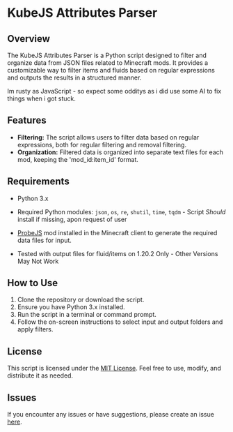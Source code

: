 # KubeJS Attributes Parser

## Overview

The KubeJS Attributes Parser is a Python script designed to filter and organize data from JSON files related to Minecraft mods. It provides a customizable way to filter items and fluids based on regular expressions and outputs the results in a structured manner.

Im rusty as JavaScript - so expect some odditys as i did use some AI to fix things when i got stuck.

## Features

- **Filtering:** The script allows users to filter data based on regular expressions, both for regular filtering and removal filtering.
- **Organization:** Filtered data is organized into separate text files for each mod, keeping the 'mod_id:item_id' format.

## Requirements

- Python 3.x
- Required Python modules: `json`, `os`, `re`, `shutil`, `time`, `tqdm` - Script *Should* install if missing, apon request of user
- [ProbeJS](https://www.curseforge.com/minecraft/mc-mods/probejs) mod installed in the Minecraft client to generate the required data files for input.

- Tested with output files for fluid/items on 1.20.2 Only - Other Versions May Not Work


## How to Use

1. Clone the repository or download the script.
2. Ensure you have Python 3.x installed.
3. Run the script in a terminal or command prompt.
4. Follow the on-screen instructions to select input and output folders and apply filters.

## License

This script is licensed under the [MIT License](LICENSE.md). Feel free to use, modify, and distribute it as needed.
## Issues

If you encounter any issues or have suggestions, please create an issue [here](https://github.com/acrazyd/kubejsattributesparser/issues).

